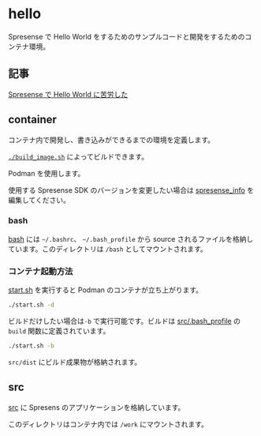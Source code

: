 # hello

Spresense で Hello World をするためのサンプルコードと開発をするためのコンテナ環境。

## 記事

[Spresense で Hello World に苦労した](https://zenn.dev/nodamushi/articles/6897654291e7d0)

## container

コンテナ内で開発し、書き込みができるまでの環境を定義します。

[`./build_image.sh`](./build_image.sh) によってビルドできます。

Podman を使用します。

使用する Spresense SDK のバージョンを変更したい場合は [spresense_info](./spresense_info) を編集してください。

### bash

[bash](./bash/) には `~/.bashrc`、 `~/.bash_profile` から source されるファイルを格納しています。このディレクトリは `/bash` としてマウントされます。

### コンテナ起動方法

[start.sh](./start.sh) を実行すると Podman のコンテナが立ち上がります。

```sh
./start.sh -d
```

ビルドだけしたい場合は`-b` で実行可能です。ビルドは [src/.bash_profile](./src/.bash_profile) の `build` 関数に定義されています。

```sh
./start.sh -b
```

`src/dist` にビルド成果物が格納されます。

## src

[src](./src) に Spresens のアプリケーションを格納しています。

このディレクトリはコンテナ内では `/work` にマウントされます。
